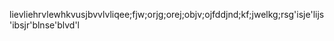 lievliehrvlewhkvusjbvvlvliqee;fjw;orjg;orej;objv;ojfddjnd;kf;jwelkg;rsg'isje'lijs'ibsjr'blnse'blvd'l
